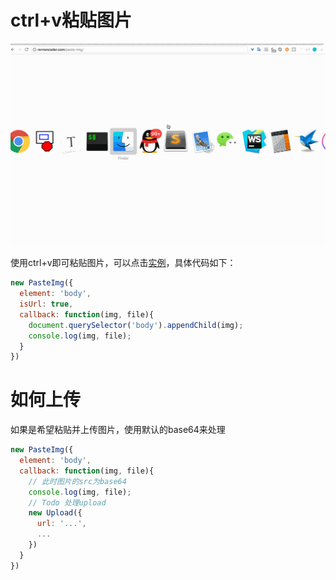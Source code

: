 # ctrl+v粘贴图片

![](paste-img.gif)

使用ctrl+v即可粘贴图片，可以点击[实例](http://renrencoder.com/paste-img/)，具体代码如下：

```javascript
new PasteImg({
  element: 'body',
  isUrl: true,
  callback: function(img, file){
    document.querySelector('body').appendChild(img);
    console.log(img, file);
  }
})
```

# 如何上传

如果是希望粘贴并上传图片，使用默认的base64来处理

```javascript
new PasteImg({
  element: 'body',
  callback: function(img, file){
    // 此时图片的src为base64
    console.log(img, file);
    // Todo 处理upload
    new Upload({
      url: '...',
      ...
    })
  }
})
```

